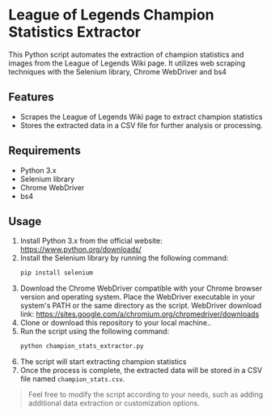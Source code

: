 # League of Legends Champion Statistics Extractor

This Python script automates the extraction of champion statistics and images from the League of Legends Wiki page. It utilizes web scraping techniques with the Selenium library, Chrome WebDriver and bs4

## Features

- Scrapes the League of Legends Wiki page to extract champion statistics 
- Stores the extracted data in a CSV file for further analysis or processing.

## Requirements

- Python 3.x
- Selenium library
- Chrome WebDriver
- bs4

## Usage

1. Install Python 3.x from the official website: https://www.python.org/downloads/
2. Install the Selenium library by running the following command:
   ```python
   pip install selenium
   ```
3. Download the Chrome WebDriver compatible with your Chrome browser version and operating system. Place the WebDriver executable in your system's PATH or the same directory as the script. WebDriver download link: https://sites.google.com/a/chromium.org/chromedriver/downloads
4. Clone or download this repository to your local machine..
5. Run the script using the following command:
   ```python
   python champion_stats_extractor.py
   ```
6. The script will start extracting champion statistics 
7. Once the process is complete, the extracted data will be stored in a CSV file named `champion_stats.csv`.
> Feel free to modify the script according to your needs, such as adding additional data extraction or customization options.


